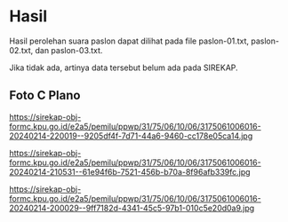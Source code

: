 # Hasil

Hasil perolehan suara paslon dapat dilihat pada file paslon-01.txt, paslon-02.txt, dan paslon-03.txt.

Jika tidak ada, artinya data tersebut belum ada pada SIREKAP.

## Foto C Plano

https://sirekap-obj-formc.kpu.go.id/e2a5/pemilu/ppwp/31/75/06/10/06/3175061006016-20240214-220019--9205df4f-7d71-44a6-9460-cc178e05ca14.jpg

https://sirekap-obj-formc.kpu.go.id/e2a5/pemilu/ppwp/31/75/06/10/06/3175061006016-20240214-210531--61e94f6b-7521-456b-b70a-8f96afb339fc.jpg

https://sirekap-obj-formc.kpu.go.id/e2a5/pemilu/ppwp/31/75/06/10/06/3175061006016-20240214-200029--9ff7182d-4341-45c5-97b1-010c5e20d0a9.jpg
